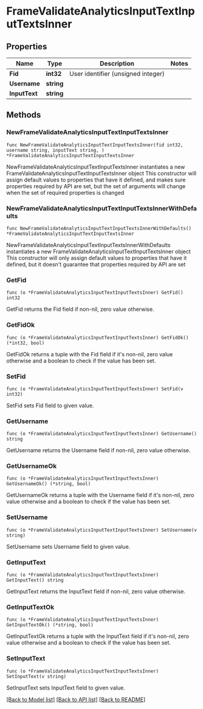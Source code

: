 # FrameValidateAnalyticsInputTextInputTextsInner

## Properties

Name | Type | Description | Notes
------------ | ------------- | ------------- | -------------
**Fid** | **int32** | User identifier (unsigned integer) | 
**Username** | **string** |  | 
**InputText** | **string** |  | 

## Methods

### NewFrameValidateAnalyticsInputTextInputTextsInner

`func NewFrameValidateAnalyticsInputTextInputTextsInner(fid int32, username string, inputText string, ) *FrameValidateAnalyticsInputTextInputTextsInner`

NewFrameValidateAnalyticsInputTextInputTextsInner instantiates a new FrameValidateAnalyticsInputTextInputTextsInner object
This constructor will assign default values to properties that have it defined,
and makes sure properties required by API are set, but the set of arguments
will change when the set of required properties is changed

### NewFrameValidateAnalyticsInputTextInputTextsInnerWithDefaults

`func NewFrameValidateAnalyticsInputTextInputTextsInnerWithDefaults() *FrameValidateAnalyticsInputTextInputTextsInner`

NewFrameValidateAnalyticsInputTextInputTextsInnerWithDefaults instantiates a new FrameValidateAnalyticsInputTextInputTextsInner object
This constructor will only assign default values to properties that have it defined,
but it doesn't guarantee that properties required by API are set

### GetFid

`func (o *FrameValidateAnalyticsInputTextInputTextsInner) GetFid() int32`

GetFid returns the Fid field if non-nil, zero value otherwise.

### GetFidOk

`func (o *FrameValidateAnalyticsInputTextInputTextsInner) GetFidOk() (*int32, bool)`

GetFidOk returns a tuple with the Fid field if it's non-nil, zero value otherwise
and a boolean to check if the value has been set.

### SetFid

`func (o *FrameValidateAnalyticsInputTextInputTextsInner) SetFid(v int32)`

SetFid sets Fid field to given value.


### GetUsername

`func (o *FrameValidateAnalyticsInputTextInputTextsInner) GetUsername() string`

GetUsername returns the Username field if non-nil, zero value otherwise.

### GetUsernameOk

`func (o *FrameValidateAnalyticsInputTextInputTextsInner) GetUsernameOk() (*string, bool)`

GetUsernameOk returns a tuple with the Username field if it's non-nil, zero value otherwise
and a boolean to check if the value has been set.

### SetUsername

`func (o *FrameValidateAnalyticsInputTextInputTextsInner) SetUsername(v string)`

SetUsername sets Username field to given value.


### GetInputText

`func (o *FrameValidateAnalyticsInputTextInputTextsInner) GetInputText() string`

GetInputText returns the InputText field if non-nil, zero value otherwise.

### GetInputTextOk

`func (o *FrameValidateAnalyticsInputTextInputTextsInner) GetInputTextOk() (*string, bool)`

GetInputTextOk returns a tuple with the InputText field if it's non-nil, zero value otherwise
and a boolean to check if the value has been set.

### SetInputText

`func (o *FrameValidateAnalyticsInputTextInputTextsInner) SetInputText(v string)`

SetInputText sets InputText field to given value.



[[Back to Model list]](../README.md#documentation-for-models) [[Back to API list]](../README.md#documentation-for-api-endpoints) [[Back to README]](../README.md)


